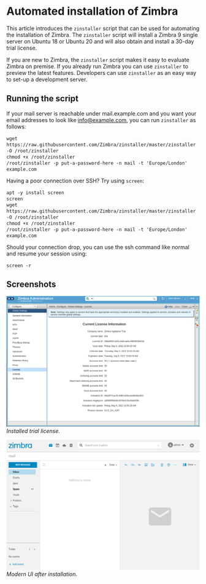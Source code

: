 # Automated installation of Zimbra

This article introduces the `zinstaller` script that can be used for automating the installation of Zimbra. The `zinstaller` script will install a Zimbra 9 single server on Ubuntu 18 or Ubuntu 20 and will also obtain and install a 30-day trial license.

If you are new to Zimbra, the `zinstaller` script makes it easy to evaluate Zimbra on premise. If you already run Zimbra you can use `zinstaller` to preview the latest features. Developers can use `zinstaller` as an easy way to set-up a development server.

## Running the script

If your mail server is reachable under mail.example.com and you want your email addresses to look like info@example.com, you can run `zinstaller` as follows:

```
wget https://raw.githubusercontent.com/Zimbra/zinstaller/master/zinstaller -O /root/zinstaller
chmod +x /root/zinstaller
/root/zinstaller -p put-a-password-here -n mail -t 'Europe/London' example.com
```

Having a poor connection over SSH? Try using `screen`:

```
apt -y install screen
screen
wget https://raw.githubusercontent.com/Zimbra/zinstaller/master/zinstaller -O /root/zinstaller
chmod +x /root/zinstaller
/root/zinstaller -p put-a-password-here -n mail -t 'Europe/London' example.com
```
Should your connection drop, you can use the ssh command like normal and resume your session using:

```
screen -r
```

## Screenshots

![](screenshots/license.png)
*Installed trial license.*

![](screenshots/ui.png)
*Modern UI after installation.*
